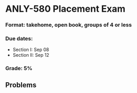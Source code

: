 # ANLY-580 Placement Exam

### Format: takehome, open book, groups of 4 or less

### Due dates: 
 - Section I: Sep 08
 - Section II: Sep 12

### Grade: 5%


## Problems
